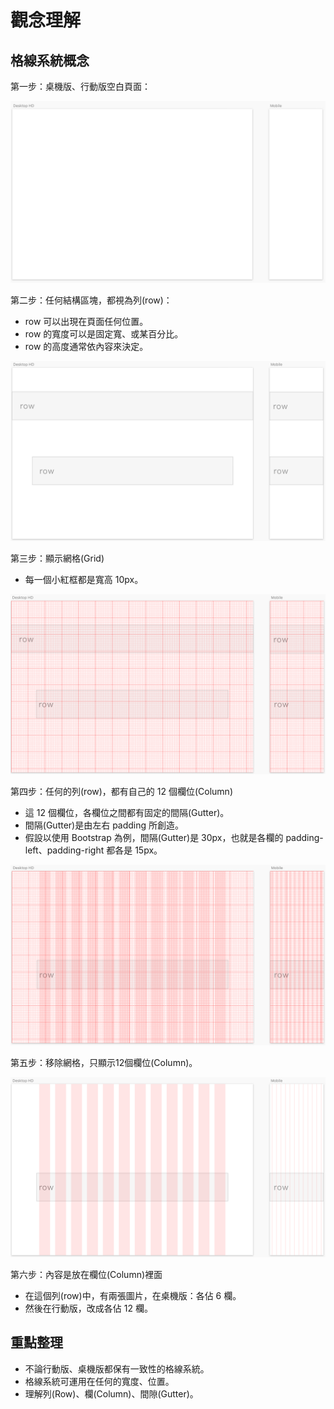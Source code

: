 # 觀念理解

## 格線系統概念

第一步：桌機版、行動版空白頁面：

![](../../.gitbook/assets/desktop_mobile.png)

第二步：任何結構區塊，都視為列\(row\)：

* row 可以出現在頁面任何位置。
* row 的寬度可以是固定寬、或某百分比。
* row 的高度通常依內容來決定。

![](../../.gitbook/assets/grid_row.png)

第三步：顯示網格\(Grid\)

* 每一個小紅框都是寬高 10px。

![](../../.gitbook/assets/grid_show_grid.png)



第四步：任何的列\(row\)，都有自己的 12 個欄位\(Column\)

* 這 12 個欄位，各欄位之間都有固定的間隔\(Gutter\)。
* 間隔\(Gutter\)是由左右 padding 所創造。
* 假設以使用 Bootstrap 為例，間隔\(Gutter\)是 30px，也就是各欄的 padding-left、padding-right 都各是 15px。

![](../../.gitbook/assets/grid_show_grid%20%281%29.png)

第五步：移除網格，只顯示12個欄位\(Column\)。

![](../../.gitbook/assets/grid_layout_only.png)

第六步：內容是放在欄位\(Column\)裡面

* 在這個列\(row\)中，有兩張圖片，在桌機版：各佔 6 欄。
* 然後在行動版，改成各佔 12 欄。

## 重點整理

* 不論行動版、桌機版都保有一致性的格線系統。
* 格線系統可運用在任何的寬度、位置。
* 理解列\(Row\)、欄\(Column\)、間隙\(Gutter\)。

